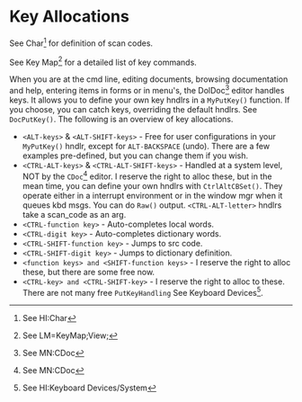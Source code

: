 # Key Allocations

See Char[^1] for definition of scan codes.

See Key Map[^2] for a detailed list of key commands.

When you are at the cmd line, editing documents, browsing documentation and help, entering items in forms or in menu's, the DolDoc[^3] editor handles keys. It allows you to define your own key hndlrs in a `MyPutKey()` function. If you choose, you can catch keys, overriding the default hndlrs. See `DocPutKey()`. The following is an overview of key allocations.
  - `<ALT-keys>` & `<ALT-SHIFT-keys>` - Free for user configurations in your `MyPutKey()` hndlr, except for `ALT-BACKSPACE` (undo). There are a few examples pre-defined, but you can change them if you wish.
  - `<CTRL-ALT-keys>` & `<CTRL-ALT-SHIFT-keys>` - Handled at a system level, NOT by the `CDoc`[^3] editor. I reserve the right to alloc these, but in the mean time, you can define your own hndlrs with `CtrlAltCBSet()`. They operate either in a interrupt environment or in the window mgr when it queues kbd msgs. You can do `Raw()` output. `<CTRL-ALT-letter>` hndlrs take a scan_code as an arg.
  - `<CTRL-function key>` - Auto-completes local words.
  - `<CTRL-digit key>` - Auto-completes dictionary words.
  - `<CTRL-SHIFT-function key>` - Jumps to src code.
  - `<CTRL-SHIFT-digit key>` - Jumps to dictionary definition.
  - `<function keys> and <SHIFT-function keys>` - I reserve the right to alloc these, but there are some free now.
  - `<CTRL-key> and <CTRL-SHIFT-key>` - I reserve the right to alloc to these.  There are not many free `PutKeyHandling`
See Keyboard Devices[^4].

[^1]: See HI:Char

[^2]: See LM=KeyMap;View;

[^3]: See MN:CDoc

[^4]: See HI:Keyboard Devices/System
